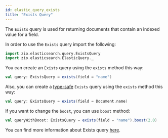 ```yaml
---
id: elastic_query_exists
title: "Exists Query"
---
```


The `Exists` query is used for returning documents that contain an indexed value for a field.

In order to use the `Exists` query import the following:
```scala
import zio.elasticsearch.query.ExistsQuery
import zio.elasticsearch.ElasticQuery._
```

You can create an `Exists` query using the `exists` method this way:
```scala
val query: ExistsQuery = exists(field = "name")
```

Also, you can create a [type-safe](https://lambdaworks.github.io/zio-elasticsearch/overview/overview_zio_prelude_schema) `Exists` query using the `exists` method this way:
```scala
val query: ExistsQuery = exists(field = Document.name)
```

If you want to change the `boost`, you can use `boost` method:
```scala
val queryWithBoost: ExistsQuery = exists(field = "name").boost(2.0)
```

You can find more information about Exists query [here](https://www.elastic.co/guide/en/elasticsearch/reference/current/query-dsl-exists-query.html#query-dsl-exists-query).
